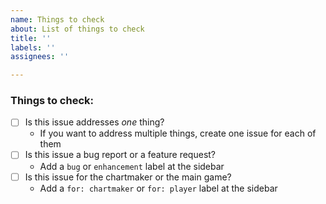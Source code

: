 ```yaml
---
name: Things to check
about: List of things to check
title: ''
labels: ''
assignees: ''

---
```


### Things to check: 
- [ ] Is this issue addresses *one* thing?
   + If you want to address multiple things, create one issue for each of them
- [ ] Is this issue a bug report or a feature request?  
   + Add a `bug` or `enhancement` label at the sidebar
- [ ] Is this issue for the chartmaker or the main game?  
   + Add a `for: chartmaker` or `for: player` label at the sidebar
